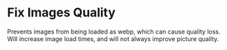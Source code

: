 # Fix Images Quality

Prevents images from being loaded as webp, which can cause quality loss. Will increase image load times, and will not always improve picture quality.
